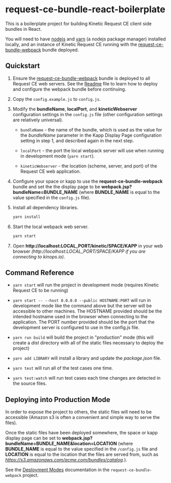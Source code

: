 # request-ce-bundle-react-boilerplate

This is a boilerplate project for building Kinetic Request CE client side bundles in React.

You will need to have [nodejs](https://nodejs.org) and [yarn](https://yarnpkg.com) (a nodejs package manager) installed locally, and an instance of Kinetic Request CE running with the [request-ce-bundle-webpack](https://github.com/KineticCommunity/request-ce-bundle-webpack)
bundle deployed.

## Quickstart

1. Ensure the [request-ce-bundle-webpack](https://github.com/KineticCommunity/request-ce-bundle-webpack) bundle is deployed to all Request CE web servers. See the [Readme](https://github.com/KineticCommunity/request-ce-bundle-webpack) file to learn how to deploy and configure the webpack bundle before continuing.

1. Copy the `config.example.js` to `config.js`.

1. Modify the **bundleName**, **localPort**, and **kineticWebserver**
  configuration settings in the `config.js` file (other configuration settings
  are relatively universal).

    - `bundleName` - the name of the bundle, which is used as the value for the *bundleName* parameter in the Kapp Display Page configuration setting in step 1, and described again in the next step.

    - `localPort` - the port the local webpack server will use when running in development mode (`yarn start`).

    - `kineticWebserver` - the location (scheme, server, and port) of the Request CE web application.

1. Configure your space or kapp to use the **request-ce-bundle-webpack** bundle
  and set the the display page to be **webpack.jsp?bundleName=BUNDLE_NAME**
  (where **BUNDLE_NAME** is equal to the value specified in the `config.js`
  file).

1. Install all dependency libraries.

    ```bash
    yarn install
    ```

1. Start the local webpack web server.

    ```bash
    yarn start
    ```

1. Open **http://localhost:LOCAL_PORT/kinetic/SPACE/KAPP** in your web browser
  *(http://localhost:LOCAL_PORT/SPACE/KAPP if you are connecting to kinops.io)*.

## Command Reference

- `yarn start` will run the project in development mode (requires Kinetic
  Request CE to be running)

- `yarn start -- --host 0.0.0.0 --public HOSTNAME:PORT` will run in development
  mode like the command above but the server will be accessible to other machines.
  The HOSTNAME provided should be the intended hostname used in the browser when
  connecting to the application. The PORT number provided should be the port that
  the development server is configured to use in the config.js file.

- `yarn run build` will build the project in "production" mode (this will create
  a *dist* directory with all of the static files necessary to deploy the
  project)

- `yarn add LIBRARY` will install a library and update the *package.json* file.

- `yarn test` will run all of the test cases one time.

- `yarn test:watch` will run test cases each time changes are detected in the source files.

## Deploying into Production Mode

In order to expose the project to others, the static files will need to be
accessible (Amazon s3 is often a convenient and simple way to serve the files).

Once the static files have been deployed somewhere, the space or kapp display
page can be set to **webpack.jsp?bundleName=BUNDLE_NAME&location=LOCATION**
(where **BUNDLE_NAME** is equal to the value specified in the `/config.js` file
and **LOCATION** is equal to the location that the files are served from, such
as *https://s3.amazonaws.com/acme.com/bundles/catalog*.).

See the [Deployment Modes](https://github.com/KineticCommunity/request-ce-bundle-webpack#deployment-modes) documentation in the `request-ce-bundle-webpack` project.
